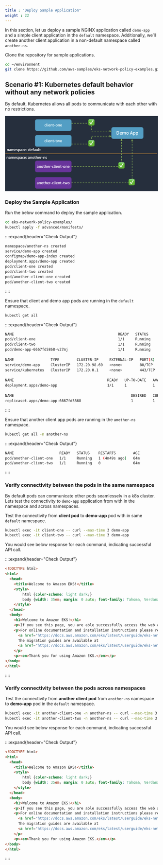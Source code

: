 ```yaml
---
title : "Deploy Sample Application"
weight : 22
---
```


In this section, let us deploy a sample NGINX application called `demo-app` and a simple client application in the `default` namespace. Additionally, we’ll create another client application in a non-default namespace called `another-ns`.

Clone the repository for sample applications.

```bash
cd ~/environment
git clone https://github.com/aws-samples/eks-network-policy-examples.git
```
## Scenario #1: Kubernetes default behavior without any network policies

By default, Kubernetes allows all pods to communicate with each other with no restrictions.

![default-app-1](/static/images/6-network-security/1-network-policies/default-app-1.png)

### Deploy the Sample Application

Run the below command to deploy the sample application.

```bash
cd eks-network-policy-examples/
kubectl apply -f advanced/manifests/
```

::::expand{header="Check Output"}
```bash
namespace/another-ns created
service/demo-app created
configmap/demo-app-index created
deployment.apps/demo-app created
pod/client-one created
pod/client-two created
pod/another-client-one created
pod/another-client-two created
```
::::

Ensure that client and demo app pods are running in the `default` namespace.

```bash
kubectl get all
```

::::expand{header="Check Output"}
```bash
NAME                                                READY   STATUS             RESTARTS        AGE
pod/client-one                                      1/1     Running            0               47m
pod/client-two                                      1/1     Running            0               47m
pod/demo-app-6667fd5868-v27mj                       1/1     Running            0               47m

NAME                 TYPE        CLUSTER-IP     EXTERNAL-IP   PORT(S)   AGE
service/demo-app     ClusterIP   172.20.98.60   <none>        80/TCP    47m
service/kubernetes   ClusterIP   172.20.0.1     <none>        443/TCP   3d3h

NAME                                           READY   UP-TO-DATE   AVAILABLE   AGE
deployment.apps/demo-app                       1/1     1            1           47m

NAME                                                      DESIRED   CURRENT   READY   AGE
replicaset.apps/demo-app-6667fd5868                       1         1         1       47m
```
::::


Ensure that another client app pods are running in the `another-ns` namespace.


```bash
kubectl get all -n another-ns
```

::::expand{header="Check Output"}
```bash
NAME                     READY   STATUS    RESTARTS        AGE
pod/another-client-one   1/1     Running   1 (4m49s ago)   64m
pod/another-client-two   1/1     Running   0               64m
```
::::

### Verify connectivity between the pods in the same namespace

By default pods can communicate other pods seamlessely in a k8s cluster. Lets test the connectivity to `demo-app` application from with in the namespace and across namespaces.

Test the connectivity from **client pod** to **demo-app** pod with in same `default` namespace.

```bash
kubectl exec -it client-one -- curl --max-time 3 demo-app
kubectl exec -it client-two -- curl --max-time 3 demo-app
```
You would see below response for each command, indicating successful API call.

::::expand{header="Check Output"}
```html
<!DOCTYPE html>
<html>
  <head>
    <title>Welcome to Amazon EKS!</title>
    <style>
        html {color-scheme: light dark;}
        body {width: 35em; margin: 0 auto; font-family: Tahoma, Verdana, Arial, sans-serif;}
    </style>
  </head>
  <body>
    <h1>Welcome to Amazon EKS!</h1>
    <p>If you see this page, you are able successfully access the web application as the network policy allows.</p>
    <p>For online documentation and installation instructions please refer to
      <a href="https://docs.aws.amazon.com/eks/latest/userguide/eks-networking.html">Amazon EKS Networking</a>.<br/><br/>
      The migration guides are available at
      <a href="https://docs.aws.amazon.com/eks/latest/userguide/eks-networking.html">Amazon EKS Network Policy Migration</a>.
    </p>
    <p><em>Thank you for using Amazon EKS.</em></p>
</body>
</html>
```
::::

### Verify connectivity between the pods across namespaces

Test the connectivity from **another client pod** from `another-ns` namespace to **demo-app** pod in the `default` namespace.

```bash
kubectl exec -it another-client-one -n another-ns -- curl --max-time 3 demo-app.default
kubectl exec -it another-client-two -n another-ns -- curl --max-time 3 demo-app.default
```
You would see below response for each command, indicating successful API call.

::::expand{header="Check Output"}
```html
<!DOCTYPE html>
<html>
  <head>
    <title>Welcome to Amazon EKS!</title>
    <style>
        html {color-scheme: light dark;}
        body {width: 35em; margin: 0 auto; font-family: Tahoma, Verdana, Arial, sans-serif;}
    </style>
  </head>
  <body>
    <h1>Welcome to Amazon EKS!</h1>
    <p>If you see this page, you are able successfully access the web application as the network policy allows.</p>
    <p>For online documentation and installation instructions please refer to
      <a href="https://docs.aws.amazon.com/eks/latest/userguide/eks-networking.html">Amazon EKS Networking</a>.<br/><br/>
      The migration guides are available at
      <a href="https://docs.aws.amazon.com/eks/latest/userguide/eks-networking.html">Amazon EKS Network Policy Migration</a>.
    </p>
    <p><em>Thank you for using Amazon EKS.</em></p>
</body>
</html>
```
::::
